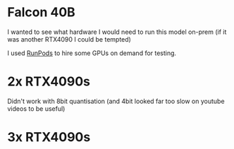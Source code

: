# Falcon 40B

I wanted to see what hardware I would need to run this model on-prem (if it was another RTX4090 I could be tempted)

I used [RunPods](https://www.runpod.io/console/pods) to hire some GPUs on demand for testing.

# 2x RTX4090s

Didn't work with 8bit quantisation (and 4bit looked far too slow on youtube videos to be useful)

# 3x RTX4090s
